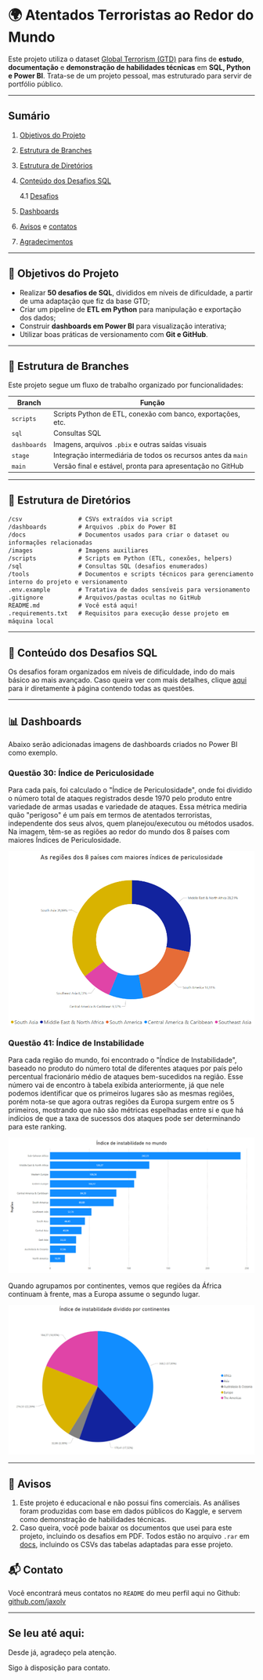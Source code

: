 # 🌍 Atentados Terroristas ao Redor do Mundo

Este projeto utiliza o dataset [Global Terrorism (GTD)](https://www.kaggle.com/datasets/START-UMD/gtd) para fins de **estudo**, **documentação** e **demonstração de habilidades técnicas** em **SQL, Python e Power BI**. Trata-se de um projeto pessoal, mas estruturado para servir de portfólio público.

---

## Sumário
1. [Objetivos do Projeto](#-objetivos-do-projeto)
2. [Estrutura de Branches](#-estrutura-de-branches)
3. [Estrutura de Diretórios](#-estrutura-de-diretórios)
4. [Conteúdo dos Desafios SQL](#-conteúdo-dos-desafios-sql)
   
    4.1 [Desafios](sql/DESAFIOS.md)
6. [Dashboards](#-dashboards)
7. [Avisos](#-avisos) e [contatos](#-contato)
8. [Agradecimentos](#se-leu-até-aqui)

---

## 🎯 Objetivos do Projeto

- Realizar **50 desafios de SQL**, divididos em níveis de dificuldade, a partir de uma adaptação que fiz da base GTD;
- Criar um pipeline de **ETL em Python** para manipulação e exportação dos dados;
- Construir **dashboards em Power BI** para visualização interativa;
- Utilizar boas práticas de versionamento com **Git e GitHub**.

---

## 🚀 Estrutura de Branches

Este projeto segue um fluxo de trabalho organizado por funcionalidades:

| Branch | Função |
|-|-|
| `scripts` | Scripts Python de ETL, conexão com banco, exportações, etc. |
| `sql` | Consultas SQL |
| `dashboards` | Imagens, arquivos `.pbix` e outras saídas visuais |
| `stage` | Integração intermediária de todos os recursos antes da `main` |
| `main` | Versão final e estável, pronta para apresentação no GitHub |

---

## 📁 Estrutura de Diretórios
```
/csv                # CSVs extraídos via script
/dashboards         # Arquivos .pbix do Power BI
/docs               # Documentos usados para criar o dataset ou informações relacionadas
/images             # Imagens auxiliares
/scripts            # Scripts em Python (ETL, conexões, helpers)
/sql                # Consultas SQL (desafios enumerados)
/tools              # Documentos e scripts técnicos para gerenciamento interno do projeto e versionamento
.env.example        # Tratativa de dados sensíveis para versionamento
.gitignore          # Arquivos/pastas ocultas no GitHub
README.md           # Você está aqui! 
.requirements.txt   # Requisitos para execução desse projeto em máquina local
```

---

## 🧠 Conteúdo dos Desafios SQL
Os desafios foram organizados em níveis de dificuldade, indo do mais básico ao mais avançado. Caso queira ver com mais detalhes, clique [aqui](sql/DESAFIOS.md) para ir diretamente à página contendo todas as questões.

---

## 📊 Dashboards
Abaixo serão adicionadas imagens de dashboards criados no Power BI como exemplo.

### Questão 30: Índice de Periculosidade
Para cada país, foi calculado o "Índice de Periculosidade", onde foi dividido o número total de ataques registrados desde 1970 pelo produto entre variedade de armas usadas e variedade de ataques. Essa métrica mediria quão "perigoso" é um país em termos de atentados terroristas, independente dos seus alvos, quem planejou/executou ou métodos usados. Na imagem, têm-se as regiões ao redor do mundo dos 8 países com maiores Índices de Periculosidade.

![Regiões dos 8 países com maiores índices de periculosidade](images/questao_30_grafico_de_donut.png)

### Questão 41: Índice de Instabilidade
Para cada região do mundo, foi encontrado o "Índice de Instabilidade", baseado no produto do número total de diferentes ataques por país pelo percentual fracionário médio de ataques bem-sucedidos na região. Esse número vai de encontro à tabela exibida anteriormente, já que nele podemos identificar que os primeiros lugares são as mesmas regiões, porém nota-se que agora outras regiões da Europa surgem entre os 5 primeiros, mostrando que não são métricas espelhadas entre si e que há indícios de que a taxa de sucessos dos ataques pode ser determinando para este ranking.

![Índice de instabilidade por região em ordem decrescente](images/questao_41_grafico_de_barras.png)

Quando agrupamos por continentes, vemos que regiões da África continuam à frente, mas a Europa assume o segundo lugar.

![Continentes divididos por índice de instabilidade](images/questao_41_grafico_de_pizza.png)

---

## 📌 Avisos
1) Este projeto é educacional e não possui fins comerciais. As análises foram produzidas com base em dados públicos do Kaggle, e servem como demonstração de habilidades técnicas.
2) Caso queira, você pode baixar os documentos que usei para este projeto, incluindo os desafios em PDF. Todos estão no arquivo `.rar` em [docs](docs), incluindo os CSVs das tabelas adaptadas para esse projeto.

## 📬 Contato
Você encontrará meus contatos no `README` do meu perfil aqui no Github: [github.com/jaxolv](https://github.com/jaxolv)

---

## Se leu até aqui:
Desde já, agradeço pela atenção.

Sigo à disposição para contato.
